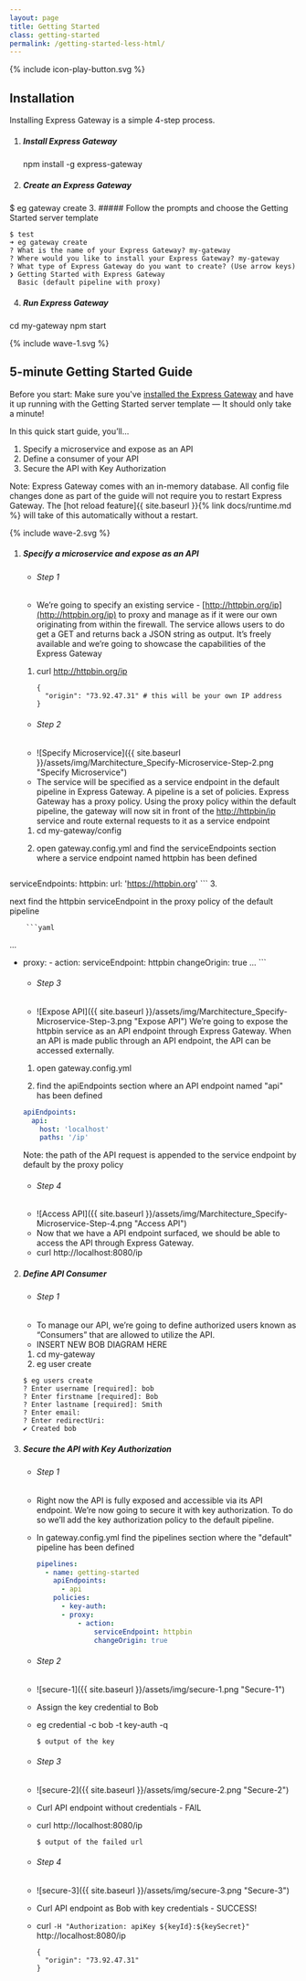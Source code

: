 ```yaml
---
layout: page
title: Getting Started
class: getting-started
permalink: /getting-started-less-html/
---
```

<section class="screencast-feature">
  <div class="video-border moveback">
  </div>
  <div class="video-container">
  </div>
  {% include icon-play-button.svg %}
</section>

<article class="getting-started-wrapper">
<section class="page-section-normal shape-style flex-column pseudo-wrapper" markdown="1">

## Installation

Installing Express Gateway is a simple 4-step process.

1. ##### Install Express Gateway
    <span class="codeHighlight">npm install -g express-gateway</span>
2. ##### Create an Express Gateway
  <span class="codeHighlight"> $ eg gateway create</span>
3. ##### Follow the prompts and choose the Getting Started server template
```shell
$ test
➜ eg gateway create
? What is the name of your Express Gateway? my-gateway
? Where would you like to install your Express Gateway? my-gateway
? What type of Express Gateway do you want to create? (Use arrow keys)
❯ Getting Started with Express Gateway
  Basic (default pipeline with proxy)
```
4. ##### Run Express Gateway
  <span class="codeHighlight">cd my-gateway</span>
  <span class="codeHighlight">npm start</span>


</section>
<div class="svg-fix">{% include wave-1.svg %}</div>
<section class="page-section-blue flex-column pseudo-wrapper quickstart" markdown="1">

## 5-minute Getting Started Guide

Before you start: Make sure you've [installed the Express Gateway](#installation) and have it up running with the Getting Started server template — It should only take a minute!

In this quick start guide, you’ll...

1. Specify a microservice and expose as an API
2. Define a consumer of your API
3. Secure the API with Key Authorization

Note: Express Gateway comes with an in-memory database.  All config file changes done as part of the guide will not require you to restart Express Gateway.  The [hot reload feature]{{ site.baseurl }}{% link docs/runtime.md %} will take of this automatically without a restart.
</section>
<div class="svg-fix">{% include wave-2.svg %}</div>

<section class="page-section-normal shape-style shape-style-large flex-column pseudo-wrapper" markdown="1">

1. ##### Specify a microservice and expose as an API
    - ###### Step 1
    - We’re going to specify an existing service - [http://httpbin.org/ip](http://httpbin.org/ip) to proxy and manage as if it were our own originating from within the firewall. The service allows users to do get a GET and returns back a JSON string as output. It’s freely available and we’re going to showcase the capabilities of the Express Gateway

    1. <span class="codeHighlight">curl http://httpbin.org/ip</span>

        ```shell
        {
          "origin": "73.92.47.31" # this will be your own IP address
        }
        ```

    - ###### Step 2
    - ![Specify Microservice]({{ site.baseurl }}/assets/img/Marchitecture_Specify-Microservice-Step-2.png "Specify Microservice")
    - The service will be specified as a service endpoint in the default pipeline in Express Gateway.  A pipeline is a set of policies.  Express Gateway has a proxy policy.  Using the proxy policy within the default pipeline, the gateway will now sit in front of the [http://httpbin/ip](http://httpbin/ip) service and route external requests to it as a service endpoint
    1. <span class="codeHighlight">cd my-gateway/config</span>
    2. <p>open <span class="codeHighlight">gateway.config.yml</span> and find the <span class="codeHighlight"> serviceEndpoints</span> section where a service endpoint named <span class="codeHighlight">httpbin</span> has been defined</p>
    ```yaml
serviceEndpoints:
  httpbin:
    url: 'https://httpbin.org'
    ```
    3. <p>next find the <span class="codeHighlight">httpbin serviceEndpoint</span> in the <span class="codeHighlight">proxy</span> policy of the <span class="codeHighlight">default</span> pipeline</p>

        ```yaml
...
 - proxy:
          - action:
              serviceEndpoint: httpbin
              changeOrigin: true
...
        ```

    -  ###### Step 3
    - ![Expose API]({{ site.baseurl }}/assets/img/Marchitecture_Specify-Microservice-Step-3.png "Expose API")
    We’re going to expose the httpbin service as an API endpoint through Express Gateway. When an API is made public through an API endpoint, the API can be accessed externally.
    1. <p>open <span class="codeHighlight">gateway.config.yml</span></p>
    2. <p>find the <span class="codeHighlight"> apiEndpoints</span> section where an API endpoint named "api" has been defined</p>
    ```yaml
    apiEndpoints:
      api:
        host: 'localhost'
        paths: '/ip'
    ```
    Note: the path of the API request is appended to the service endpoint by default by the proxy policy

    - ###### Step 4
    - ![Access API]({{ site.baseurl }}/assets/img/Marchitecture_Specify-Microservice-Step-4.png "Access API")
    - Now that we have a API endpoint surfaced, we should be able to access the API through Express Gateway.
    - <span class="codeHighlight">curl http://localhost:8080/ip</span>

2. ##### Define API Consumer
    - ###### Step 1
    - To manage our API, we’re going to define authorized users known as “Consumers” that are allowed to utilize the API.
    - INSERT NEW BOB DIAGRAM HERE
    1. <span class="codeHighlight">cd my-gateway</span>
    2. <span class="codeHighlight">eg user create</span>
    ```shell
    $ eg users create
    ? Enter username [required]: bob
    ? Enter firstname [required]: Bob
    ? Enter lastname [required]: Smith
    ? Enter email:
    ? Enter redirectUri:
    ✔ Created bob
    ```

3. ##### Secure the API with Key Authorization
    - ###### Step 1
    - Right now the API is fully exposed and accessible via its API endpoint. We’re now going to secure it with key authorization. To do so we’ll add the key authorization policy to the default pipeline.
    - In <span class="codeHighlight">gateway.config.yml</span> find the <span class="codeHighlight"> pipelines</span> section where the "default" pipeline has been defined

        ```yaml
        pipelines:
          - name: getting-started
            apiEndpoints:
              - api
            policies:
              - key-auth:
              - proxy:
                  - action:
                      serviceEndpoint: httpbin
                      changeOrigin: true
        ```
        
    - ###### Step 2
    - ![secure-1]({{ site.baseurl }}/assets/img/secure-1.png "Secure-1")
    - Assign the key credential to Bob
    - <span class="codeHighlight">eg credential -c bob -t key-auth -q</span>

        ```shell
        $ output of the key
        ```
    - ###### Step 3
    - ![secure-2]({{ site.baseurl }}/assets/img/secure-2.png "Secure-2")
    - Curl API endpoint without credentials - FAIL
    - <span class="codeHighlight">curl http://localhost:8080/ip</span>

        ```shell
        $ output of the failed url
        ```
    - ###### Step 4
    -   ![secure-3]({{ site.baseurl }}/assets/img/secure-3.png "Secure-3")
    - Curl API endpoint as Bob with key credentials - SUCCESS!
    - <span class="codeHighlight">curl `-H "Authorization: apiKey ${keyId}:${keySecret}"` http://localhost:8080/ip</span>
        ```shell
        {
          "origin": "73.92.47.31"
        }
        ```

</section>
</article>
